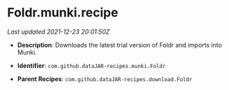 # Foldr.munki.recipe

_Last updated 2021-12-23 20:01:50Z_

- **Description**: Downloads the latest trial version of Foldr and imports into Munki.

- **Identifier**: `com.github.dataJAR-recipes.munki.Foldr`

- **Parent Recipes**: `com.github.dataJAR-recipes.download.Foldr`
